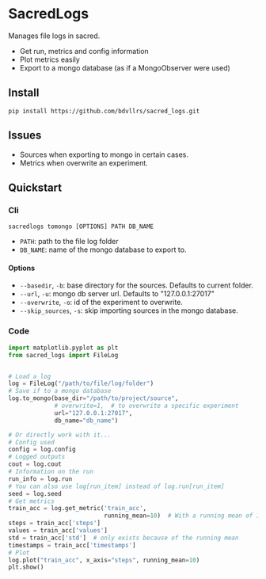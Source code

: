 # SacredLogs
Manages file logs in sacred.
- Get run, metrics and config information
- Plot metrics easily
- Export to a mongo database (as if a MongoObserver were used)

## Install
`pip install https://github.com/bdvllrs/sacred_logs.git`

## Issues
- Sources when exporting to mongo in certain cases.
- Metrics when overwrite an experiment.

## Quickstart

### Cli
```
sacredlogs tomongo [OPTIONS] PATH DB_NAME
```
- `PATH`: path to the file log folder
- `DB_NAME`: name of the mongo database to export to.

#### Options
- `--basedir`, `-b`: base directory for the sources. Defaults to current folder.
- `--url`, `-u`: mongo db server url. Defaults to "127.0.0.1:27017"
- `--overwrite`, `-o`: id of the experiment to overwrite.
- `--skip_sources`, `-s`: skip importing sources in the mongo database.

### Code

```python
import matplotlib.pyplot as plt
from sacred_logs import FileLog


# Load a log
log = FileLog("/path/to/file/log/folder")
# Save if to a mongo database
log.to_mongo(base_dir="/path/to/project/source",
             # overwrite=1,  # to overwrite a specific experiment
             url="127.0.0.1:27017",
             db_name="db_name")

# Or directly work with it...
# Config used
config = log.config
# Logged outputs
cout = log.cout
# Information on the run
run_info = log.run
# You can also use log[run_item] instead of log.run[run_item]
seed = log.seed
# Get metrics
train_acc = log.get_metric('train_acc',
                           running_mean=10)  # With a running mean of 10
steps = train_acc['steps']
values = train_acc['values']
std = train_acc['std']  # only exists because of the running mean
timestamps = train_acc['timestamps']
# Plot
log.plot("train_acc", x_axis="steps", running_mean=10)
plt.show()
```